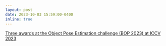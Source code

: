 ```yaml
---
layout: post
date: 2023-10-03 15:59:00-0400
inline: true
---
```

<a href="https://av.dfki.de/2023/10/dfki-augmented-vision-researchers-win-3-awards-in-object-pose-estimation-challenge-bop-challenge-iccv-2023/"> Three awards at the Object Pose Estimation challenge (BOP 2023) at ICCV 2023</a>
